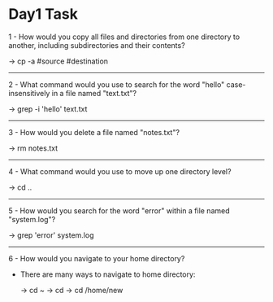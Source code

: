   # Day1 Task
                                                                                        
                                                              



1 - How would you copy all files and directories from one directory to another, including subdirectories and their contents?

   -> cp -a #source  #destination

_____________________________________________________________________________________________________

2 - What command would you use to search for the word "hello" case-insensitively in a file named "text.txt"?

   -> grep -i 'hello' text.txt

_____________________________________________________________________________________________________
 
3 - How would you delete a file named "notes.txt"?

   -> rm  notes.txt
_____________________________________________________________________________________________________

4 - What command would you use to move up one directory level?

   ->  cd ..
_____________________________________________________________________________________________________

5 - How would you search for the word "error" within a file named "system.log"?

   -> grep 'error' system.log
_____________________________________________________________________________________________________

6 - How would you navigate to your home directory?

- There are many ways to navigate to home directory:
  
   -> cd ~
   -> cd 
   -> cd /home/new
  







